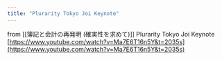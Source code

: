```yaml
---
title: "Plurarity Tokyo Joi Keynote"
---
```


from [[簿記と会計の再発明 (確実性を求めて)]]
Plurarity Tokyo Joi Keynote
[https://www.youtube.com/watch?v=Ma7E6T16n5Y&t=2035s](https://www.youtube.com/watch?v=Ma7E6T16n5Y&t=2035s)

